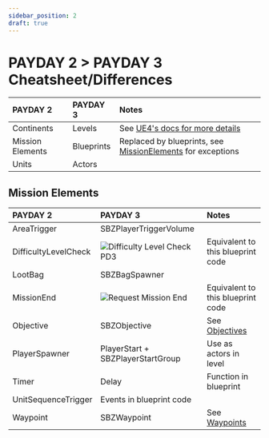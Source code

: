 ```yaml
---
sidebar_position: 2
draft: true
---
```


# PAYDAY 2 > PAYDAY 3 Cheatsheet/Differences

| PAYDAY 2         | PAYDAY 3   | Notes                                                                                                   |
|:-----------------|:-----------|:--------------------------------------------------------------------------------------------------------|
| Continents       | Levels     | See [UE4's docs for more details](https://docs.unrealengine.com/4.27/en-US/Basics/Levels/LevelsWindow/) |
| Mission Elements | Blueprints | Replaced by blueprints, see [MissionElements](#mission-elements) for exceptions                         |
| Units            | Actors     |                                                                                                         |

## Mission Elements
| PAYDAY 2             | PAYDAY 3                                                            | Notes                                                                          |
|:---------------------|:--------------------------------------------------------------------|:-------------------------------------------------------------------------------|
| AreaTrigger          | SBZPlayerTriggerVolume                                              |                                                                                |
| DifficultyLevelCheck | ![Difficulty Level Check PD3](/img/difficultylevelcheck.png)        | Equivalent to this blueprint code                                              |
| LootBag              | SBZBagSpawner                                                       |                                                                                |
| MissionEnd           | ![Request Mission End](/img/gamestatemachine-requestmissionend.png) | Equivalent to this blueprint code                                              |
| Objective            | SBZObjective                                                        | See [Objectives](/custom-heists/objectives)                                    |
| PlayerSpawner        | PlayerStart + SBZPlayerStartGroup                                   | Use as actors in level                                                         |
| Timer                | Delay                                                               | Function in blueprint                                                          |
| UnitSequenceTrigger  | Events in blueprint code                                            |                                                                                |
| Waypoint             | SBZWaypoint                                                         | See [Waypoints](/custom-heists/objectives#adding-waypoints-to-your-objectives) |
